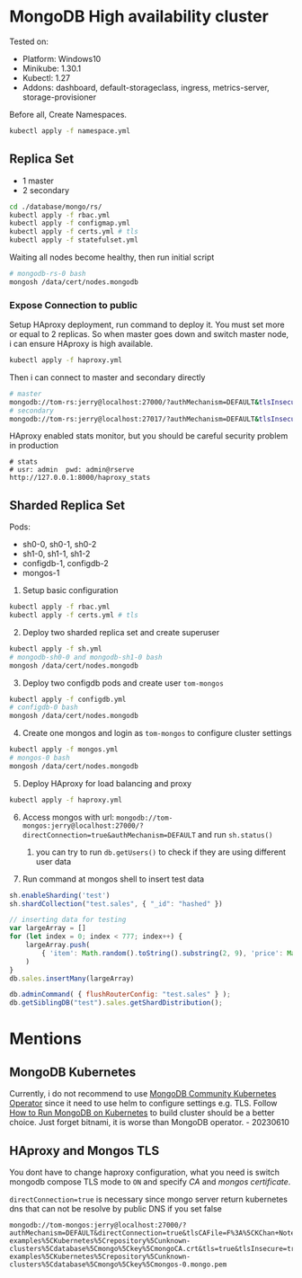 # MongoDB High availability cluster

Tested on:
- Platform: Windows10
- Minikube: 1.30.1
- Kubectl: 1.27
- Addons: dashboard, default-storageclass, ingress, metrics-server, storage-provisioner

Before all, Create Namespaces.

```bash
kubectl apply -f namespace.yml
```

## Replica Set

- 1 master
- 2 secondary


```bash
cd ./database/mongo/rs/
kubectl apply -f rbac.yml
kubectl apply -f configmap.yml
kubectl apply -f certs.yml # tls
kubectl apply -f statefulset.yml
```

Waiting all nodes become healthy, then run initial script

```bash
# mongodb-rs-0 bash
mongosh /data/cert/nodes.mongodb
```

### Expose Connection to public

Setup HAproxy deployment, run command to deploy it. You must set more or equal to 2 replicas. So when master goes down and switch master node, i can ensure HAproxy is high available.

```bash
kubectl apply -f haproxy.yml
```

Then i can connect to master and secondary directly

```sh
# master
mongodb://tom-rs:jerry@localhost:27000/?authMechanism=DEFAULT&tlsInsecure=true&directConnection=true
# secondary
mongodb://tom-rs:jerry@localhost:27017/?authMechanism=DEFAULT&tlsInsecure=true&directConnection=true
```

HAproxy enabled stats monitor, but you should be careful security problem in production

```
# stats
# usr: admin  pwd: admin@rserve
http://127.0.0.1:8000/haproxy_stats
```

## Sharded Replica Set

Pods:

- sh0-0, sh0-1, sh0-2
- sh1-0, sh1-1, sh1-2
- configdb-1, configdb-2
- mongos-1


1. Setup basic configuration

```bash
kubectl apply -f rbac.yml
kubectl apply -f certs.yml # tls
```

2. Deploy two sharded replica set and create superuser

```bash
kubectl apply -f sh.yml
# mongodb-sh0-0 and mongodb-sh1-0 bash
mongosh /data/cert/nodes.mongodb
```

3. Deploy two configdb pods and create user `tom-mongos`

```bash
kubectl apply -f configdb.yml
# configdb-0 bash
mongosh /data/cert/nodes.mongodb
```

4. Create one mongos and login as `tom-mongos` to configure cluster settings

```bash
kubectl apply -f mongos.yml
# mongos-0 bash
mongosh /data/cert/nodes.mongodb
```

5. Deploy HAproxy for load balancing and proxy

```bash
kubectl apply -f haproxy.yml
```

6. Access mongos with url: `mongodb://tom-mongos:jerry@localhost:27000/?directConnection=true&authMechanism=DEFAULT` and run `sh.status()`
   1. you can try to run `db.getUsers()` to check if they are using different user data

7. Run command at mongos shell to insert test data

```javascript
sh.enableSharding('test')
sh.shardCollection("test.sales", { "_id": "hashed" })

// inserting data for testing
var largeArray = []
for (let index = 0; index < 777; index++) {
    largeArray.push(
        { 'item': Math.random().toString().substring(2, 9), 'price': Math.random() * 100000, 'quantity': Math.random() * 100, 'date': new Date() }
    )
}
db.sales.insertMany(largeArray)

db.adminCommand( { flushRouterConfig: "test.sales" } );
db.getSiblingDB("test").sales.getShardDistribution();
```

# Mentions

## MongoDB Kubernetes

Currently, i do not recommend to use [MongoDB Community Kubernetes Operator](https://github.com/mongodb/mongodb-kubernetes-operator) since it need to use helm to configure settings e.g. TLS. Follow [How to Run MongoDB on Kubernetes](https://phoenixnap.com/kb/kubernetes-mongodb) to build cluster should be a better choice. Just forget bitnami, it is worse than MongoDB operator. - 20230610

## HAproxy and Mongos TLS

You dont have to change haproxy configuration, what you need is switch mongodb compose TLS mode to `ON` and specify *CA* and *mongos certificate*.

`directConnection=true` is necessary since mongo server return kubernetes dns that can not be resolve by public DNS if you set false

```
mongodb://tom-mongos:jerry@localhost:27000/?authMechanism=DEFAULT&directConnection=true&tlsCAFile=F%3A%5CKChan+Notes%5CTech%5CRepositories%5CTech-examples%5CKubernetes%5Crepository%5Cunknown-clusters%5Cdatabase%5Cmongo%5Ckey%5CmongoCA.crt&tls=true&tlsInsecure=true&tlsCertificateKeyFile=F%3A%5CKChan+Notes%5CTech%5CRepositories%5CTech-examples%5CKubernetes%5Crepository%5Cunknown-clusters%5Cdatabase%5Cmongo%5Ckey%5Cmongos-0.mongo.pem
```